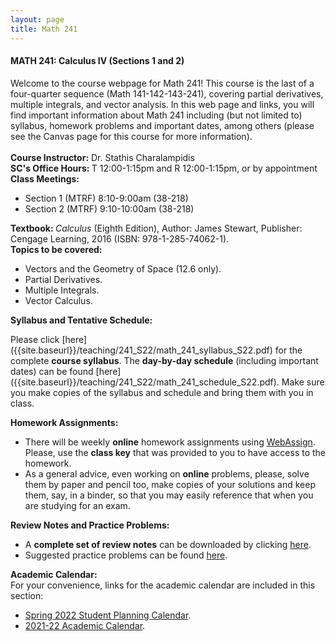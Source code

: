 ```yaml
---
layout: page
title: Math 241
---
```


<h4><b><b>MATH 241: Calculus IV (Sections 1 and 2) </b></b></h4>
Welcome to the course webpage for Math 241! This course is the 
last of a four-quarter sequence (Math 141-142-143-241), covering 
partial derivatives, multiple integrals, and vector analysis. 
In this web page and links, you will find important information 
about Math 241 including (but not limited to) syllabus, homework 
problems and important dates, among others (please see the Canvas
page for this course for more information).
<br>
<br>
<b><b> Course Instructor:</b></b> Dr. Stathis Charalampidis
<div class="left"><b><b>SC's Office Hours: </b></b> </b></b> T 12:00-1:15pm and R 12:00-1:15pm, or by appointment</div>
<div class="left"><b><b>Class Meetings: </b></b> </div>


- Section 1 (MTRF) 8:10-9:00am (38-218)
- Section 2 (MTRF) 9:10-10:00am (38-218)

<div class="left"><b><b>Textbook: </b></b>
<em>Calculus</em> (Eighth Edition), Author: James Stewart,
Publisher: Cengage Learning, 2016 (ISBN: 978-1-285-74062-1).</div> 

<div class="left"><b><b>Topics to be covered:</b></b></div>

- Vectors and the Geometry of Space (12.6 only).
- Partial Derivatives.
- Multiple Integrals.
- Vector Calculus.

<div class="left"><b><b>Syllabus and Tentative Schedule: </b></b></div>

Please click [here] ({{site.baseurl}}/teaching/241_S22/math_241_syllabus_S22.pdf) for the complete <b><b>course syllabus</b></b>. 
The <b><b>day-by-day schedule</b></b> (including important dates) can be found [here] ({{site.baseurl}}/teaching/241_S22/math_241_schedule_S22.pdf). 
Make sure you make copies of the syllabus and schedule and bring them with you in class.

<div class="left"><b><b>Homework Assignments: </b></b></div>

   - There will be weekly <b><b>online</b></b> homework assignments using [WebAssign](http://webassign.net/). Please, use the <b><b>class key</b></b> that was provided to you to have access to the homework.
   - As a general advice, even working on <b><b>online</b></b> problems, please, solve them 
   by paper and pencil too, make copies of your solutions and keep them, say, in a binder, so
   that you may easily reference that when you are studying for an exam.   

<div class="left"><b><b>Review Notes and Practice Problems: </b></b></div> 


  - A <b><b>complete set of review notes</b></b> can be downloaded by clicking [here]({{site.baseurl}}/teaching/241_S22/math_241_review_notes.pdf). 
  - Suggested practice problems can be found [here]({{site.baseurl}}/teaching/241_S22/math_241_review_problems.pdf).
     
<div class="left"><b><b>Academic Calendar: </b></b></div> 
For your convenience, links for the academic calendar are included in this section:

  - [Spring 2022 Student Planning Calendar](https://registrar.calpoly.edu/spring-student-planning-calendar).
  - [2021-22 Academic Calendar](https://catalog.calpoly.edu/academiccalendar/).
 
<!-- <b><b>Class Activity: </b></b> 

<ul class="posts">
{% for post in site.posts %}      
  {% if post.categories contains '143-19' %}
	<li>
        <span class="post-date">{{ post.date | date: "%b %-d, %Y" }}</span>
        <a class="post-link" href="{{ post.url | prepend: site.baseurl }}">{{ post.title }}</a>
      </li>
  {% endif %}
{% endfor %}
</ul> -->
